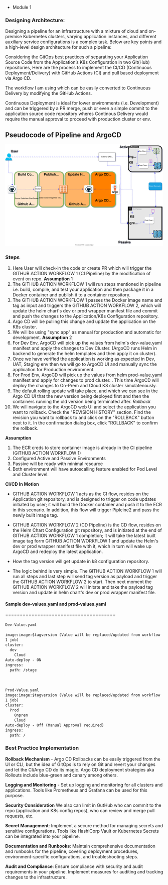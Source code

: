 * Module 1

### Designing Architecture:
Designing a pipeline for an infrastructure with a mixture of cloud and on-premise Kubernetes clusters, varying application instances, and different auxiliary service configurations is a complex task. Below are key points and a high-level design architecture for such a pipeline:

Considering the GitOps best practices of separating your Application Source Code from the Application’s K8s Configuration in two Git(Hub) repositories, Here are the process to implement the CI/CD (Continuous Deployment/Delivery) with GitHub Actions (CI) and pull based deployment via Argo CD.

The workflow I am using which can be easily converted to Continuous Delivery by modifying the GitHub Actions. 

Continuous Deployment is ideal for lower environments (i.e. Development) and can be triggered by a PR merge, push or even a simple commit to the application source code repository wheres Continous Delivery would require the manual approval to proceed with production cluster or env. 

## Pseudocode of Pipeline and ArgoCD

 ![Screenshot](Ruby_App_Deploy/img/GitOps_argoCd.svg) 


### Steps
1. Here User will check-in the code or create PR which will trigger the GITHUB ACTION WORKFLOW 1 (CI Pipeline) by  the modification of event on repo. **Assumption** 1
2. The GITHUB ACTION WORKFLOW 1 will run steps mentioned in pipeline i.e. build, compile, and test your application and then package it in a Docker container and publish it to a container repository.
3. The GITHUB ACTION WORKFLOW 1 passes the Docker image name and tag as input and triggers the  GITHUB ACTION WORKFLOW 2, which will update the helm chart's dev or prod wrapper manifest file and commit and push the changes to the Application/K8s Configuration repository. 
4. Argo CD will be pulling this change and update the application on the K8s cluster.
5. We will be using "sync app" as manual for production and automatic for development.
**Assumption** 2
6. For Dev Env, ArgoCD will pick up the values from helm's dev-value.yaml manifest and apply the changes to Dev Cluster. (ArgoCD runs Helm in backend to generate the helm templates and then apply it on cluster). 
7. Once we have verified the application is working as expected in Dev, UAT, Staging env then we will go to ArgoCD UI and manually sync the application for Production environment. 
8. For Prod Env, ArgoCD will pick up the values from helm prod-value.yaml manifest and apply for changes to prod cluster. . This time ArgoCD will deploy the changes to On-Prem and Cloud K8 cluster simulatenously.
9. The default rolling update will take place, and which we can see in the Argo CD UI that the new version being deployed first and then the containers running the old version being terminated after.
*Rollback*
10. We will navigate to the ArgoCD web UI and select the application you want to rollback. Check the "REVISION HISTORY" section. Find the revision you want to rollback to and click on the "ROLLBACK" button next to it. In the confirmation dialog box, click "ROLLBACK" to confirm the rollback.

**Assumption**
1. The ECR creds to store container image is already in the CI pipeline (GITHUB ACTION WORKFLOW 1)
2. Configured Active and Passive Environments 
3. Passive will be ready with minimal resource
4. Both environment will have autoscalling feature enabled for Pod Level and Cluster level.



**CI/CD In Motion**
- GITHUB ACTION WORKFLOW 1 acts as the CI flow, resides on the Application git repository, and is designed to trigger on code updates initiated by user; it will build the Docker container and push it to the ECR in this scenario. In addition, this flow will trigger Pipleine2 and pass the newly built image tag.

- GITHUB ACTION WORKFLOW 2 (CD Pipeline) is the CD flow, resides on the Helm Chart Configuration git repository, and is initiated at the end of GITHUB ACTION WORKFLOW 1 completion; it will take the latest built image tag form GITHUB ACTION WORKFLOW 1 and update the Helm's dev or prod wrapper manifest file with it, which in turn will wake up ArgoCD and redeploy the latest application.


* How the tag version will get update in k8 configuration repository. 
- The logic behind is very simple. The GITHUB ACTION WORKFLOW 1 will run all steps and last step will send tag version as payload and trigger the GITHUB ACTION WORKFLOW 2 to start. Then next moment the GITHUB ACTION WORKFLOW 2 will initate and take the payload tag version and update in helm chart's dev or prod wrapper manifest file. 


#### Sample dev-values.yaml and prod-values.yaml
======================================
```
Dev-Value.yaml

image:image:$tagversion (Value will be replaced/updated from workflow 1 job)
cluster:
  dev
    Cloud
Auto-deploy - ON
ingress:
  path: /stage

  

Prod-Value.yaml
image:image:$tagversion (Value will be replaced/updated from workflow 1 job)
cluster:
  Prod
    Onprem
    Cloud
Auto-deploy - Off (Manual Approval required)
ingress:
  path: /
```
  

### Best Practice Implementation 

**Rollback Mechanism** - Argo CD Rollbacks can be easily triggered from the UI or CLI, but the idea of GitOps is to rely on Git and revert your changes and let the CI/Argo CD do its magic. Argo CD deployment strategies aka Rollouts include blue-green and canary among others.

**Logging and Monitoring** - Set up logging and monitoring for all clusters and applications. Tools like Prometheus and Grafana can be used for this purpose.

**Security Consideration**
We also can limit in GutHub who can commit to the repo (application and K8s config repos), who can review and merge pull requests, etc. 

**Secret Management**: Implement a secure method for managing secrets and sensitive configurations. Tools like HashiCorp Vault or Kubernetes Secrets can be integrated into your pipeline.

**Documentation and Runbooks**: Maintain comprehensive documentation and runbooks for the pipeline, covering deployment procedures, environment-specific configurations, and troubleshooting steps.

**Audit and Compliance**: Ensure compliance with security and audit requirements in your pipeline. Implement measures for auditing and tracking changes to the infrastructure.


